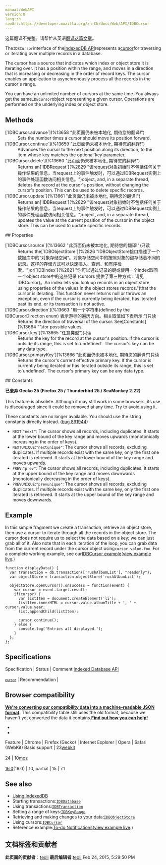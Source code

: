 ```yaml
---
manual:WebAPI
version:0
lang:zh
rawUrl:https://developer.mozilla.org/zh-CN/docs/Web/API/IDBCursor
---
```




这篇翻译不完整。请帮忙从英语[翻译这篇文章](%13655 "")。






The`IDBCursor`interface of the[IndexedDB API](%13656 "")represents a[cursor](%13657 "")for traversing or iterating over multiple records in a database.



The cursor has a source that indicates which index or object store it is iterating over. It has a position within the range, and moves in a direction that is increasing or decreasing in the order of record keys. The cursor enables an application to asynchronously process all the records in the cursor&#39;s range.



You can have an unlimited number of cursors at the same time. You always get the same`IDBCursor`object representing a given cursor. Operations are performed on the underlying index or object store.


## Methods<a name="Methods"></a>
<dl><dt>[`IDBCursor.advance`](%13658 "此页面仍未被本地化, 期待您的翻译!")</dt><dd>Sets the number times a cursor should move its position forward.</dd><dt>[`IDBCursor.continue`](%13659 "此页面仍未被本地化, 期待您的翻译!")</dt><dd>Advances the cursor to the next position along its direction, to the item whose key matches the optional`key`parameter.</dd><dt>[`IDBCursor.delete`](%13660 "此页面仍未被本地化, 期待您的翻译!")</dt><dd>Returns an[`IDBRequest`](%2829 "该request对象初始时不包括任何关于操作结果的信息，当request上的事件触发时，可以通过IDBRequest实例上的事件处理函数访问相关信息。")object, and, in a separate thread, deletes the record at the cursor&#39;s position, without changing the cursor&#39;s position. This can be used to delete specific records.</dd><dt>[`IDBCursor.update`](%13661 "此页面仍未被本地化, 期待您的翻译!")</dt><dd>Returns an[`IDBRequest`](%2829 "该request对象初始时不包括任何关于操作结果的信息，当request上的事件触发时，可以通过IDBRequest实例上的事件处理函数访问相关信息。")object, and, in a separate thread, updates the value at the current position of the cursor in the object store. This can be used to update specific records.</dd></dl>
## Properties<a name="Properties"></a>
<dl><dt>[`IDBCursor.source`](%13662 "此页面仍未被本地化, 期待您的翻译!")只读</dt><dd>Returns the[`IDBObjectStore`](%2826 "IDBObjectStore接口描述了一个数据库中的“对象存储空间”。对象存储空间中的按照对象的键存储着不同的记录。这样的存储方式可以快速插入、查询、和有序检索。")or[`IDBIndex`](%2821 "你可以通过记录的键或使用一个index取回一个object store中的这些记录 (cursors 提供了第三种方式：请见 IDBCursor)。An index lets you look up records in an object store using properties of the values in the object stores records.")that the cursor is iterating. This function never returns null or throws an exception, even if the cursor is currently being iterated, has iterated past its end, or its transaction is not active.</dd><dt>[`IDBCursor.direction`](%13663 "用一个字符串(defined by the IDBCursorDirection enum) 表示游标的遍历方向。相关取值如下表所示:")只读</dt><dd>Returns the direction of traversal of the cursor. See[Constants](%13664 "")for possible values.</dd><dt>[`IDBCursor.key`](%13665 "任意类型")只读</dt><dd>Returns the key for the record at the cursor&#39;s position. If the cursor is outside its range, this is set to`undefined`. The cursor&#39;s key can be any data type.</dd><dt>[`IDBCursor.primaryKey`](%13666 "此页面仍未被本地化, 期待您的翻译!")只读</dt><dd>Returns the cursor&#39;s current effective primary key. If the cursor is currently being iterated or has iterated outside its range, this is set to`undefined`. The cursor&#39;s primary key can be any data type.</dd></dl>
## Constants<a name="Constants"></a>


**已废弃 Gecko 25 (Firefox 25 / Thunderbird 25 / SeaMonkey 2.22)**<br></br>This feature is obsolete. Although it may still work in some browsers, its use is discouraged since it could be removed at any time. Try to avoid using it.





These constants are no longer available. You should use the string constants directly instead. ([bug 891944](%13667 "FIXED: Move IDBCursor to WebIDL"))



* `NEXT`:`"next"`: The cursor shows all records, including duplicates. It starts at the lower bound of the key range and moves upwards (monotonically increasing in the order of keys).
* `NEXTUNIQUE`:`"nextunique"`: The cursor shows all records, excluding duplicates. If multiple records exist with the same key, only the first one iterated is retrieved. It starts at the lower bound of the key range and moves upwards.
* `PREV`:`"prev"`: The cursor shows all records, including duplicates. It starts at the upper bound of the key range and moves downwards (monotonically decreasing in the order of keys).
* `PREVUNIQUE`:`"prevunique"`: The cursor shows all records, excluding duplicates. If multiple records exist with the same key, only the first one iterated is retrieved. It starts at the upper bound of the key range and moves downwards.

## Example<a name="Example"></a>


In this simple fragment we create a transaction, retrieve an object store, then use a cursor to iterate through all the records in the object store. The cursor does not require us to select the data based on a key; we can just grab all of it. Also note that in each iteration of the loop, you can grab data from the current record under the cursor object using`cursor.value.foo`. For a complete working example, see our[IDBCursor example](%13668 "")([view example live](%13669 "").)


```
function displayData() {
  var transaction = db.transaction(['rushAlbumList'], "readonly");
  var objectStore = transaction.objectStore('rushAlbumList');

  objectStore.openCursor().onsuccess = function(event) {
    var cursor = event.target.result;
    if(cursor) {
      var listItem = document.createElement('li');
      listItem.innerHTML = cursor.value.albumTitle + ', ' + cursor.value.year;
      list.appendChild(listItem);  

      cursor.continue();
    } else {
      console.log('Entries all displayed.');
    }
  };
};
```

## Specifications<a name="Specifications"></a>
Specification | Status | Comment 
[Indexed Database API<br></br><small>cursor</small>](%13670 "") | Recommendation |  


## Browser compatibility<a name="Browser_compatibility"></a>


**[We&#39;re converting our compatibility data into a machine-readable JSON format](%3344 "")**. This compatibility table still uses the old format, because we haven&#39;t yet converted the data it contains.**[Find out how you can help!](%3392 "")**


* 
* 
Feature | Chrome | Firefox (Gecko) | Internet Explorer | Opera | Safari (WebKit) 
Basic support | 23[webkit](%3568 "The name of this feature is prefixed with 'webkit' as this browser considers it experimental")<br></br>24 | 10[moz](%3568 "The name of this feature is prefixed with 'moz' as this browser considers it experimental")<br></br>[16.0](%4098 "Released on 2012-10-09.")(16.0) | 10, partial | 15 | 7.1 





## See also<a name="See_also"></a>

* [Using IndexedDB](%13671 "")
* Starting transactions:[`IDBDatabase`](%2814 "继承自: EventTarget")
* Using transactions:[`IDBTransaction`](%2830 "Note that as of Firefox 40, IndexedDB transactions have relaxed durability guarantees to increase performance (see bug 1112702.) Previously in a readwrite transaction IDBTransaction.oncomplete was fired only when all data was guaranteed to have been flushed to disk. In Firefox 40+ the complete event is fired after the OS has been told to write the data but potentially before that data has actually been flushed to disk. The complete event may thus be delivered quicker than before, however, there exists a small chance that the entire transaction will be lost if the OS crashes or there is a loss of system power before the data is flushed to disk. Since such catastrophic events are rare most consumers should not need to concern themselves further.")
* Setting a range of keys:[`IDBKeyRange`](%2823 "此页面仍未被本地化, 期待您的翻译!")
* Retrieving and making changes to your data:[`IDBObjectStore`](%2826 "IDBObjectStore接口描述了一个数据库中的“对象存储空间”。对象存储空间中的按照对象的键存储着不同的记录。这样的存储方式可以快速插入、查询、和有序检索。")
* Using cursors:[`IDBCursor`](%2811 "The IDBCursor interface of the IndexedDB API represents a cursor for traversing or iterating over multiple records in a database.")
* Reference example:[To-do Notifications](%13672 "")([view example live](%13673 "").)



## 文档标签和贡献者
**此页面的贡献者：**[teoli](%160 "")
**最后编辑者:**[teoli](%160 ""),<time>Feb 24, 2015, 5:29:50 PM</time>


